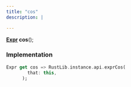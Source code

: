 ```yaml
---
title: "cos"
description: |

---
```

<span class="dart-code"><strong>[Expr] cos</strong>();</span>


### Implementation
```dart
Expr get cos => RustLib.instance.api.exprCos(
        that: this,
      );
```

[Expr]: /reference/classes/expr/